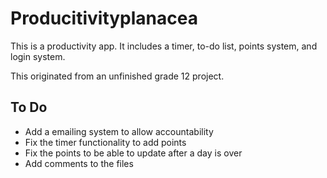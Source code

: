 # Producitivityplanacea
This is a productivity app. It includes a timer, to-do list, points system, and login system. 

This originated from an unfinished grade 12 project.

## To Do
* Add a emailing system to allow accountability
* Fix the timer functionality to add points
* Fix the points to be able to update after a day is over
* Add comments to the files

